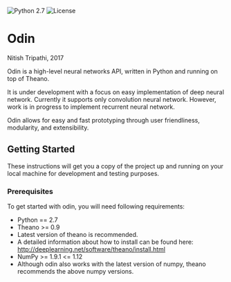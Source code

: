 ![Python 2.7](https://img.shields.io/badge/Python-2.7-blue.svg)
![License](https://img.shields.io/badge/Code%20License-MIT-blue.svg)

# Odin
Nitish Tripathi, 2017

Odin is a high-level neural networks API, written in Python and running on top of Theano. 
 
It is under development with a focus on easy implementation of deep neural network. Currently it supports only convolution neural network. However, work is in progress to implement recurrent neural network.

Odin allows for easy and fast prototyping through user friendliness, modularity, and extensibility.

## Getting Started
These instructions will get you a copy of the project up and running on your local machine for development and testing purposes.

### Prerequisites

To get started with odin, you will need following requirements:
* Python == 2.7
* Theano >= 0.9
 * Latest version of theano is recommended.
 * A detailed information about how to install can be found here: http://deeplearning.net/software/theano/install.html
* NumPy >= 1.9.1 <= 1.12
 * Although odin also works with the latest version of numpy, theano recommends the above numpy versions.
